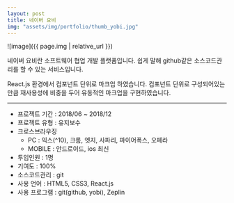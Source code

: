 ```yaml
---
layout: post
title: 네이버 요비
img: "assets/img/portfolio/thumb_yobi.jpg"
---
```


![image]({{ page.img | relative_url }})


네이버 요비란 소프트웨어 협업 개발 플랫폼입니다. 쉽게 말해 github같은 소스코드관리를 할 수 있는 서비스입니다.

React.js 환경에서 컴포넌트 단위로 마크업 하였습니다. 컴포넌트 단위로 구성되어있는 만큼 재사용성에 비중을 두어 유동적인 마크업을 구현하였습니다. 

***

- 프로젝트 기간 : 2018/06 ~ 2018/12
- 프로젝트 유형 : 유지보수
- 크로스브라우징
  - PC : 익스(^10), 크롬, 엣지, 사파리, 파이어폭스, 오페라
  - MOBILE : 안드로이드, ios 최신
- 투입인원 : 1명
- 기여도 : 100%
- 소스코드관리 : git
- 사용 언어 : HTML5, CSS3, React.js
- 사용 프로그램 : git(github, yobi), Zeplin


